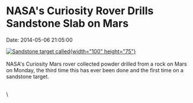 NASA\'s Curiosity Rover Drills Sandstone Slab on Mars
=====================================================

Date: 2014-05-06 21:05:00

[![Sandstone target
called](http://www.jpl.nasa.gov/images/msl/20140506/pia18090-226.jpg){width="100"
height="75"}](http://www.jpl.nasa.gov/news/news.cfm?release=2014-142&rn=news.xml&rst=4136)\
\
NASA\'s Curiosity Mars rover collected powder drilled from a rock on
Mars on Monday, the third time this has ever been done and the first
time on a sandstone target.

\
\
